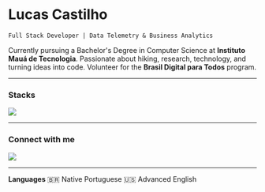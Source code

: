 # Lucas Castilho

`Full Stack Developer | Data Telemetry & Business Analytics`

Currently pursuing a Bachelor's Degree in Computer Science at **Instituto Mauá de Tecnologia**.
Passionate about hiking, research, technology, and turning ideas into code.
Volunteer for the **Brasil Digital para Todos** program.

---

### **Stacks**

<p align="left">
  <img src="https://skillicons.dev/icons?i=python,java,mysql,clojure,nodejs,nextjs,ts,docker,git" />
</p>

---

### **Connect with me**

<p align="left">
  <img src="https://skillicons.dev/icons?i=linkedin,email" />
</p>

---

**Languages**
🇧🇷 Native Portuguese
🇺🇸 Advanced English
